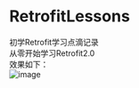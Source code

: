 # RetrofitLessons
初学Retrofit学习点滴记录<br />
从零开始学习Retrofit2.0<br />
效果如下：<br />
![image](demodescription.gif")
